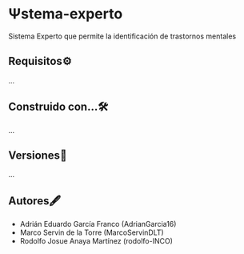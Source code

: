 # Ψstema-experto
Sistema Experto que permite la identificación de trastornos mentales
## Requisitos⚙️
...

## Construido con...🛠️
...

## Versiones📓
...

## Autores🖋️
- Adrián Eduardo García Franco (AdrianGarcia16)
- Marco Servin de la Torre (MarcoServinDLT)
- Rodolfo Josue Anaya Martínez (rodolfo-INCO)
